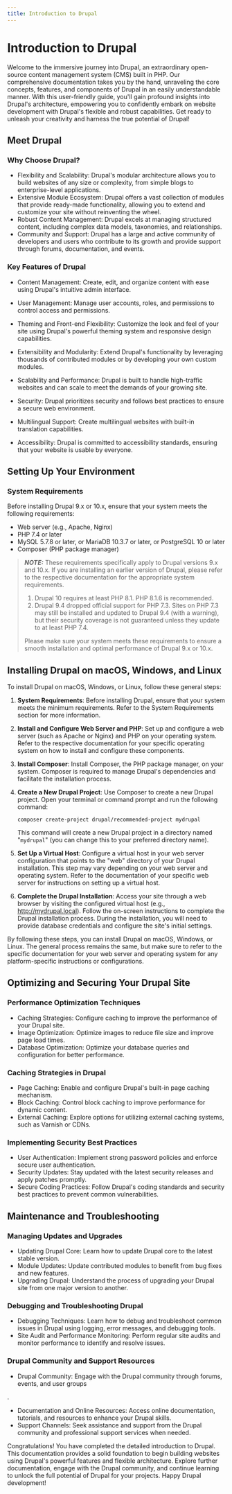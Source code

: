 ```yaml
---
title: Introduction to Drupal
---
```


# Introduction to Drupal

Welcome to the immersive journey into Drupal, an extraordinary open-source content management system (CMS) built in PHP. Our comprehensive documentation takes you by the hand, unraveling the core concepts, features, and components of Drupal in an easily understandable manner. With this user-friendly guide, you'll gain profound insights into Drupal's architecture, empowering you to confidently embark on website development with Drupal's flexible and robust capabilities. Get ready to unleash your creativity and harness the true potential of Drupal!

## Meet Drupal

### Why Choose Drupal?

- Flexibility and Scalability: Drupal's modular architecture allows you to build websites of any size or complexity, from simple blogs to enterprise-level applications.
- Extensive Module Ecosystem: Drupal offers a vast collection of modules that provide ready-made functionality, allowing you to extend and customize your site without reinventing the wheel.
- Robust Content Management: Drupal excels at managing structured content, including complex data models, taxonomies, and relationships.
- Community and Support: Drupal has a large and active community of developers and users who contribute to its growth and provide support through forums, documentation, and events.

### Key Features of Drupal

- Content Management: Create, edit, and organize content with ease using Drupal's intuitive admin interface.
- User Management: Manage user accounts, roles, and permissions to control access and permissions.
- Theming and Front-end Flexibility: Customize the look and feel of your site using Drupal's powerful theming system and responsive design capabilities.


- Extensibility and Modularity: Extend Drupal's functionality by leveraging thousands of contributed modules or by developing your own custom modules.
- Scalability and Performance: Drupal is built to handle high-traffic websites and can scale to meet the demands of your growing site.
- Security: Drupal prioritizes security and follows best practices to ensure a secure web environment.
- Multilingual Support: Create multilingual websites with built-in translation capabilities.
- Accessibility: Drupal is committed to accessibility standards, ensuring that your website is usable by everyone.

## Setting Up Your Environment

### System Requirements

Before installing Drupal 9.x or 10.x, ensure that your system meets the following requirements:

- Web server (e.g., Apache, Nginx)
- PHP 7.4 or later
- MySQL 5.7.8 or later, or MariaDB 10.3.7 or later, or PostgreSQL 10 or later
- Composer (PHP package manager)

> **_NOTE:_**
> These requirements specifically apply to Drupal versions 9.x and 10.x. If you are installing an earlier version of Drupal, please refer to the respective documentation for the appropriate system requirements.
> 1. Drupal 10 requires at least PHP 8.1. PHP 8.1.6 is recommended.
> 2. Drupal 9.4 dropped official support for PHP 7.3. Sites on PHP 7.3 may still be installed and updated to Drupal 9.4 (with a warning), but their security coverage is not guaranteed unless they update to at least PHP 7.4.
> 
> Please make sure your system meets these requirements to ensure a smooth installation and optimal performance of Drupal 9.x or 10.x.

## Installing Drupal on macOS, Windows, and Linux

To install Drupal on macOS, Windows, or Linux, follow these general steps:

1. **System Requirements**: Before installing Drupal, ensure that your system meets the minimum requirements. Refer to the System Requirements section for more information.

2. **Install and Configure Web Server and PHP**: Set up and configure a web server (such as Apache or Nginx) and PHP on your operating system. Refer to the respective documentation for your specific operating system on how to install and configure these components.

3. **Install Composer**: Install Composer, the PHP package manager, on your system. Composer is required to manage Drupal's dependencies and facilitate the installation process.

4. **Create a New Drupal Project**: Use Composer to create a new Drupal project. Open your terminal or command prompt and run the following command:
   ```
   composer create-project drupal/recommended-project mydrupal
   ```
   This command will create a new Drupal project in a directory named "`mydrupal`" (you can change this to your preferred directory name).

5. **Set Up a Virtual Host**: Configure a virtual host in your web server configuration that points to the "web" directory of your Drupal installation. This step may vary depending on your web server and operating system. Refer to the documentation of your specific web server for instructions on setting up a virtual host.

6. **Complete the Drupal Installation**: Access your site through a web browser by visiting the configured virtual host (e.g., http://mydrupal.local). Follow the on-screen instructions to complete the Drupal installation process. During the installation, you will need to provide database credentials and configure the site's initial settings.

By following these steps, you can install Drupal on macOS, Windows, or Linux. The general process remains the same, but make sure to refer to the specific documentation for your web server and operating system for any platform-specific instructions or configurations.


## Optimizing and Securing Your Drupal Site

### Performance Optimization Techniques

- Caching Strategies: Configure caching to improve the performance of your Drupal site.
- Image Optimization: Optimize images to reduce file size and improve page load times.
- Database Optimization: Optimize your database queries and configuration for better performance.

### Caching Strategies in Drupal

- Page Caching: Enable and configure Drupal's built-in page caching mechanism.
- Block Caching: Control block caching to improve performance for dynamic content.
- External Caching: Explore options for utilizing external caching systems, such as Varnish or CDNs.

### Implementing Security Best Practices

- User Authentication: Implement strong password policies and enforce secure user authentication.
- Security Updates: Stay updated with the latest security releases and apply patches promptly.
- Secure Coding Practices: Follow Drupal's coding standards and security best practices to prevent common vulnerabilities.

## Maintenance and Troubleshooting

### Managing Updates and Upgrades

- Updating Drupal Core: Learn how to update Drupal core to the latest stable version.
- Module Updates: Update contributed modules to benefit from bug fixes and new features.
- Upgrading Drupal: Understand the process of upgrading your Drupal site from one major version to another.

### Debugging and Troubleshooting Drupal

- Debugging Techniques: Learn how to debug and troubleshoot common issues in Drupal using logging, error messages, and debugging tools.
- Site Audit and Performance Monitoring: Perform regular site audits and monitor performance to identify and resolve issues.

### Drupal Community and Support Resources

- Drupal Community: Engage with the Drupal community through forums, events, and user groups

.
- Documentation and Online Resources: Access online documentation, tutorials, and resources to enhance your Drupal skills.
- Support Channels: Seek assistance and support from the Drupal community and professional support services when needed.

Congratulations! You have completed the detailed introduction to Drupal. This documentation provides a solid foundation to begin building websites using Drupal's powerful features and flexible architecture. Explore further documentation, engage with the Drupal community, and continue learning to unlock the full potential of Drupal for your projects. Happy Drupal development!
